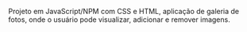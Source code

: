 Projeto em JavaScript/NPM com CSS e HTML, aplicação de galeria de fotos, onde o usuário pode visualizar, adicionar e remover imagens.